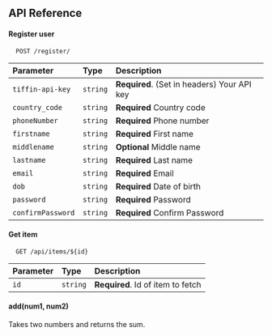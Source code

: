 
## API Reference

#### Register user 

```http
  POST /register/
```

| Parameter | Type     | Description                |
| :-------- | :------- | :------------------------- |
| `tiffin-api-key` | `string` | **Required**. (Set in headers) Your API key |
| `country_code` | `string` | **Required** Country code|
|`phoneNumber`|`string` | **Required** Phone number|
|`firstname`    | `string`|**Required** First name|
|`middlename`|`string`|**Optional** Middle name |
|`lastname`|`string`|**Required** Last name|
|`email`|`string`|**Required** Email|
|`dob`|`string`|**Required** Date of birth|
|`password`|`string`|**Required** Password|
|`confirmPassword`|`string`|**Required** Confirm Password|


#### Get item

```http
  GET /api/items/${id}
```

| Parameter | Type     | Description                       |
| :-------- | :------- | :-------------------------------- |
| `id`      | `string` | **Required**. Id of item to fetch |

#### add(num1, num2)

Takes two numbers and returns the sum.

